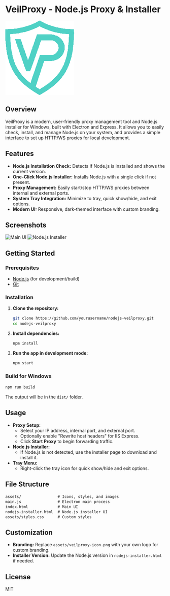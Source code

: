 # VeilProxy - Node.js Proxy & Installer

![VeilProxy Logo](assets/veilproxy-icon.png)

## Overview
VeilProxy is a modern, user-friendly proxy management tool and Node.js installer for Windows, built with Electron and Express. It allows you to easily check, install, and manage Node.js on your system, and provides a simple interface to set up HTTP/WS proxies for local development.

## Features
- **Node.js Installation Check:** Detects if Node.js is installed and shows the current version.
- **One-Click Node.js Installer:** Installs Node.js with a single click if not present.
- **Proxy Management:** Easily start/stop HTTP/WS proxies between internal and external ports.
- **System Tray Integration:** Minimize to tray, quick show/hide, and exit options.
- **Modern UI:** Responsive, dark-themed interface with custom branding.

## Screenshots
![Main UI](docs/screenshot-main.png)
![Node.js Installer](docs/screenshot-installer.png)

## Getting Started

### Prerequisites
- [Node.js](https://nodejs.org/) (for development/build)
- [Git](https://git-scm.com/)

### Installation
1. **Clone the repository:**
   ```bash
   git clone https://github.com/yourusername/nodejs-veilproxy.git
   cd nodejs-veilproxy
   ```
2. **Install dependencies:**
   ```bash
   npm install
   ```
3. **Run the app in development mode:**
   ```bash
   npm start
   ```

### Build for Windows
```bash
npm run build
```
The output will be in the `dist/` folder.

## Usage
- **Proxy Setup:**
  - Select your IP address, internal port, and external port.
  - Optionally enable "Rewrite host headers" for IIS Express.
  - Click **Start Proxy** to begin forwarding traffic.
- **Node.js Installer:**
  - If Node.js is not detected, use the installer page to download and install it.
- **Tray Menu:**
  - Right-click the tray icon for quick show/hide and exit options.

## File Structure
```
assets/                # Icons, styles, and images
main.js                # Electron main process
index.html             # Main UI
nodejs-installer.html  # Node.js installer UI
assets/styles.css      # Custom styles
```

## Customization
- **Branding:** Replace `assets/veilproxy-icon.png` with your own logo for custom branding.
- **Installer Version:** Update the Node.js version in `nodejs-installer.html` if needed.

## License
MIT
